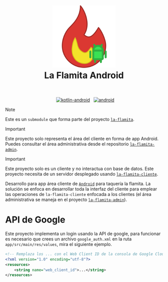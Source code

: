 <h1 align="center">
  <img src="./la-flamita-android.svg" alt="la-flamita-android" width="200">
  <br>
  La Flamita Android
  <br>
  <br>
</h1>

<p align="center">
  <a href="https://developer.android.com/kotlin"><img src="https://img.shields.io/badge/Built_using-Kotlin-orangered.svg?logo=kotlin" alt="kotlin-android"></a>
  <a href="https://www.espressif.com/en/products/socs/esp32"><img src="https://img.shields.io/badge/Made_for-Android-green.svg?logo=android" alt="android"></a>
</p>



> [!NOTE]
> Este es un `submodule` que forma parte del proyecto [`la-flamita`](https://github.com/InterdataUTJ/la-flamita/).

> [!IMPORTANT]
> Este proyecto solo representa el área del cliente en forma de app Android. Puedes consultar el área administrativa desde el repositorio [`la-flamita-admin`](https://github.com/InterdataUTJ/la-flamita-admin/).

> [!IMPORTANT]
> Este proyecto solo es un cliente y no interactua con base de datos. Este proyecto necesita de un servidor desplegado usando [`la-flamita-cliente`](https://github.com/InterdataUTJ/la-flamita-cliente/).

Desarrollo para app área cliente de [`Android`](https://developer.android.com/kotlin) para taquería la flamita. La solución se enfoca en desarrollar toda la interfaz del cliente para emplear las operaciones de `la-flamita-cliente` enfocada a los clientes (el área administrativa se maneja en el proyecto [`la-flamita-admin`](https://github.com/InterdataUTJ/la-flamita-admin/)).


# API de Google

Este proyecto implementa un login usando la API de google, para funcionar es necesario que crees un archivo `google_auth.xml` en la ruta `app/src/main/res/values`, mira el siguiente ejemplo.

```xml
<!-- Remplaza los ... con el Web Client ID de la consola de Google Cloud -->
<?xml version="1.0" encoding="utf-8"?>
<resources>
    <string name="web_client_id">...</string>
</resources>
```
